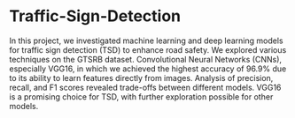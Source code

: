 # Traffic-Sign-Detection
In this project, we investigated machine learning and deep learning models for
 traffic sign detection (TSD) to enhance road safety. We
 explored various techniques on the GTSRB dataset.
 Convolutional Neural Networks (CNNs), especially
 VGG16, in which we achieved the highest accuracy of
 96.9% due to its ability to learn features directly from
 images. Analysis of precision, recall, and F1 scores
 revealed trade-offs between different models. VGG16 is a
 promising choice for TSD, with further exploration
 possible for other models.

